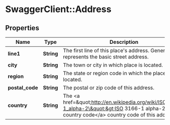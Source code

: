 # SwaggerClient::Address

## Properties
Name | Type | Description | Notes
------------ | ------------- | ------------- | -------------
**line1** | **String** | The first line of this place&#39;s address. Generally represents the basic street address. | 
**city** | **String** | The town or city in which place is located. | 
**region** | **String** | The state or region code in which the place is located. | [optional] 
**postal_code** | **String** | The postal or zip code of this address. | [optional] 
**country** | **String** | The &lt;a href&#x3D;\&quot;http://en.wikipedia.org/wiki/ISO_3166-1_alpha-2\&quot;&gt;ISO 3166-1 alpha-2 country code&lt;/a&gt; country code of this address. | 


